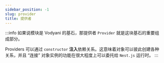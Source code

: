 ```yaml
---
sidebar_position: -1
slug: provider
title: 提供者
---
```


:::info
如果说模块是 Vodyani 的基石，那提供者 `Provider` 就是这块基石的重要组成部分。

Providers 可以通过 `constructor` **注入**依赖关系。这意味着对象可以彼此创建各种关系，并且 “连接” 对象实例的功能在很大程度上可以委托给 `Nest.js` 运行时。
:::
